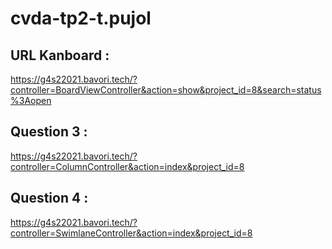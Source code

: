 # cvda-tp2-t.pujol

## URL Kanboard :
https://g4s22021.bavori.tech/?controller=BoardViewController&action=show&project_id=8&search=status%3Aopen

## Question 3 :
https://g4s22021.bavori.tech/?controller=ColumnController&action=index&project_id=8

## Question 4 :
https://g4s22021.bavori.tech/?controller=SwimlaneController&action=index&project_id=8

